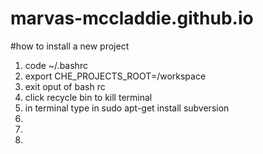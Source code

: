# marvas-mccladdie.github.io


#how to install a new project
1) code ~/.bashrc
2) export CHE_PROJECTS_ROOT=/workspace
3) exit oput of bash rc
4) click recycle bin to kill terminal
5) in terminal type in sudo apt-get install subversion
6)
7)
8)